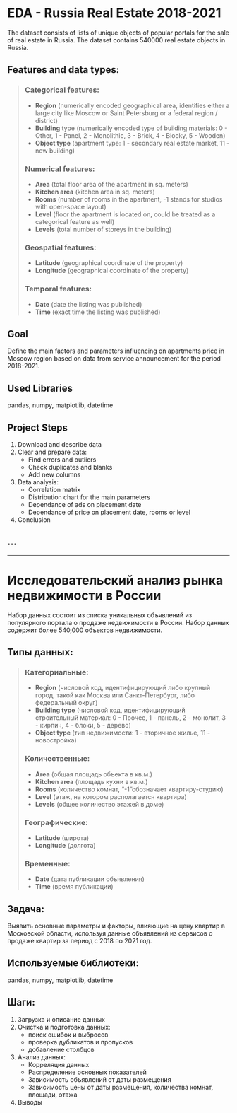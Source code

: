# EDA - Russia Real Estate 2018-2021

The dataset consists of lists of unique objects of popular portals for the sale of real estate in Russia. 
The dataset contains 540000 real estate objects in Russia.

## Features and data types:
> ### Categorical features:
> - **Region** (numerically encoded geographical area, identifies either a large city like Moscow or Saint Petersburg or a federal region / district)
> - **Building** type (numerically encoded type of building materials: 0 - Other, 1 - Panel, 2 - Monolithic, 3 - Brick, 4 - Blocky, 5 - Wooden)
> - **Object type** (apartment type: 1 - secondary real estate market, 11 - new building)
> ### Numerical features:
> - **Area** (total floor area of the apartment in sq. meters)
> - **Kitchen area** (kitchen area in sq. meters)
> - **Rooms** (number of rooms in the apartment, -1 stands for studios with open-space layout)
> - **Level** (floor the apartment is located on, could be treated as a categorical feature as well)
> - **Levels** (total number of storeys in the building)
> ### Geospatial features:
> - **Latitude** (geographical coordinate of the property)
> - **Longitude** (geographical coordinate of the property)
> ### Temporal features:
> - **Date** (date the listing was published)
> - **Time** (exact time the listing was published)

## Goal
Define the main factors and parameters influencing on apartments price in Moscow region based on data from service announcement for the period 2018-2021.

## Used Libraries
pandas, numpy, matplotlib, datetime

## Project Steps
1. Download and describe data
2. Clear and prepare data:
    - Find errors and outliers
    - Check duplicates and blanks
    - Add new columns
3. Data analysis:
    - Correlation matrix
    - Distribution chart for the main parameters
    - Dependance of ads on placement date
    - Dependance of price on placement date, rooms or level
4. Conclusion

...
------
------


# Исследовательский анализ рынка недвижимости в России

Набор данных состоит из списка уникальных объявлений из популярного портала о продаже недвижимости в России. 
Набор данных содержит более 540,000 объектов недвижимости.

## Типы данных:
> ### Категориальные:
> - **Region** (числовой код, идентифицирующий либо крупный город, такой как Москва или Санкт-Петербург, либо федеральный округ)
> - **Building type** (числовой код, идентифицирующий строительный материал: 0 - Прочее, 1 - панель, 2 - монолит, 3 - кирпич, 4 - блоки, 5 - дерево)
> - **Object type** (тип недвижимости: 1 - вторичное жилье, 11 - новостройка)
> ### Количественные:
> - **Area** (общая площадь объекта в кв.м.)
> - **Kitchen area** (площадь кухни в кв.м.)
> - **Rooms** (количество комнат, “-1”обозначает квартиру-студию)
> - **Level** (этаж, на котором располагается квартира)
> - **Levels** (общее количество этажей в доме)
> ### Географические:
> - **Latitude** (широта)
> - **Longitude** (долгота)
> ### Временные:
> - **Date** (дата публикации объявления)
> - **Time** (время публикации)

## Задача:
Выявить основные параметры и факторы, влияющие на цену квартир в Московской области, используя данные объявлений из сервисов о продаже квартир за период с 2018 по 2021 год.

## Используемые библиотеки:
pandas, numpy, matplotlib, datetime

## Шаги:
1. Загрузка и описание данных
2. Очистка и подготовка данных:
    - поиск ошибок и выбросов
    - проверка дубликатов и пропусков
    - добавление столбцов
3. Анализ данных:
    - Корреляция данных
    - Распределение основных показателей
    - Зависимость объявлений от даты размещения
    - Зависимость цены от даты размещения, количества комнат, площади, этажа
4. Выводы

